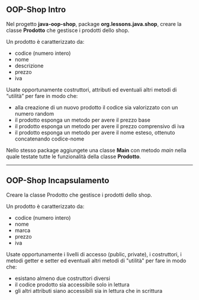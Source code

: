 ## OOP-Shop Intro

Nel progetto **java-oop-shop**, package **org.lessons.java.shop**, creare la classe **Prodotto** che gestisce i prodotti dello shop. 

Un prodotto è caratterizzato da:
- codice (numero intero)
- nome
- descrizione
- prezzo
- iva

Usate opportunamente costruttori, attributi ed eventuali altri metodi di “utilità” per fare in modo che:
- alla creazione di un nuovo prodotto il codice sia valorizzato con un numero random
- il prodotto esponga un metodo per avere il prezzo base 
- il prodotto esponga un metodo per avere il prezzo comprensivo di iva
- il prodotto esponga un metodo per avere il nome esteso, ottenuto concatenando codice-nome

Nello stesso package aggiungete una classe **Main** con metodo *main* nella quale testate tutte le funzionalità della classe **Prodotto**.

---

## OOP-Shop Incapsulamento

Creare la classe Prodotto che gestisce i prodotti dello shop.

Un prodotto è caratterizzato da:
- codice (numero intero)
- nome
- marca
- prezzo
- iva

Usate opportunamente i livelli di accesso (public, private), i costruttori, i metodi getter e setter ed eventuali altri metodi di "utilità" per fare in modo che:
- esistano almeno due costruttori diversi
- il codice prodotto sia accessibile solo in lettura
- gli altri attributi siano accessibili sia in lettura che in scrittura